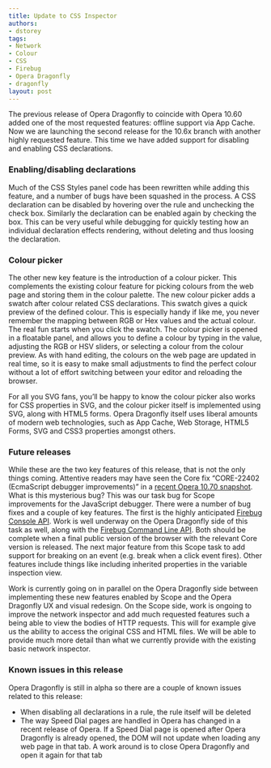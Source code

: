 ```yaml
---
title: Update to CSS Inspector
authors:
- dstorey
tags:
- Network
- Colour
- CSS
- Firebug
- Opera Dragonfly
- dragonfly
layout: post
---
```

<p>The previous release of Opera Dragonfly to coincide with Opera 10.60 added one of the most requested features: offline support via App Cache. Now we are launching the second release for the 10.6x branch with another highly requested feature. This time we have added support for disabling and enabling CSS declarations.</p>

<h3>Enabling/disabling declarations</h3>

<p>Much of the CSS Styles panel code has been rewritten while adding this feature, and a number of bugs have been squashed in the process. A CSS declaration can be disabled by hovering over the rule and unchecking the check box. Similarly the declaration can be enabled again by checking the box. This can be very useful while debugging for quickly testing how an individual declaration effects rendering, without deleting and thus loosing the declaration.</p>

<h3>Colour picker</h3>

<p>The other new key feature is the introduction of a colour picker. This complements the existing colour feature for picking colours from the web page and storing them in the colour palette. The new colour picker adds a swatch after colour related CSS declarations. This swatch gives a quick preview of the defined colour. This is especially handy if like me, you never remember the mapping between RGB or Hex values and the actual colour. The real fun starts when you click the swatch. The colour picker is opened in a floatable panel, and allows you to define a colour by typing in the value, adjusting the RGB or HSV sliders, or selecting a colour from the colour preview. As with hand editing, the colours on the web page are updated in real time, so it is easy to make small adjustments to find the perfect colour without a lot of effort switching between your editor and reloading the browser.</p>

<p>For all you SVG fans, you’ll be happy to know the colour picker also works for CSS properties in SVG, and the colour picker itself is implemented using SVG, along with HTML5 forms. Opera Dragonfly itself uses liberal amounts of modern web technologies, such as App Cache, Web Storage, HTML5 Forms, SVG and CSS3 properties amongst others.</p>

<h3>Future releases</h3>

<p>While these are the two key features of this release, that is not the only things coming. Attentive readers may have seen the Core fix <q>CORE-22402 (EcmaScript debugger improvements)</q> in a <a href="http://my.opera.com/desktopteam/blog/2010/08/03/presto-update">recent Opera 10.70 snapshot</a>. What is this mysterious bug? This was our task bug for Scope improvements for the JavaScript debugger. There were a number of bug fixes and a couple of key features. The first is the highly anticipated <a href="http://getfirebug.com/wiki/index.php/Console_API">Firebug Console API</a>. Work is well underway on the Opera Dragonfly side of this task as well, along with the <a href="http://getfirebug.com/wiki/index.php/Command_Line_API">Firebug Command Line API</a>. Both should be complete when a final public version of the browser with the relevant Core version is released. The next major feature from this Scope task to add support for breaking on an event (e.g. break when a click event fires). Other features include things like including inherited properties in the variable inspection view.</p>

<p>Work is currently going on in parallel on the Opera Dragonfly side between implementing these new features enabled by Scope and the Opera Dragonfly UX and visual redesign. On the Scope side, work is ongoing to improve the network inspector and add much requested features such a being able to view the bodies of HTTP requests. This will for example give us the ability to access the original CSS and HTML files. We will be able to provide much more detail than what we currently provide with the existing basic network inspector.</p>

<h3>Known issues in this release</h3>

<p>Opera Dragonfly is still in alpha so there are a couple of known issues related to this release:</p>

<ul>
    <li>When disabling all declarations in a rule, the rule itself will be deleted</li>
    <li>The way Speed Dial pages are handled in Opera has changed in a recent release of Opera. If a Speed Dial page is opened after Opera Dragonfly is already opened, the DOM will not update when loading any web page in that tab. A work around is to close Opera Dragonfly and open it again for that tab</li>
</ul>
